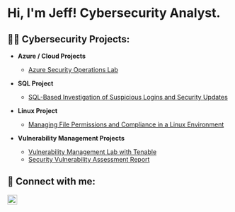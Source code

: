 <h1>Hi, I'm Jeff! Cybersecurity Analyst.</h1>

<h2>👨‍💻 Cybersecurity Projects:</h2>

- <b>Azure / Cloud Projects</b>
  - [Azure Security Operations Lab](https://github.com/jnathan912/Azure-SOC)

- <b>SQL Project</b>
  - [SQL-Based Investigation of Suspicious Logins and Security Updates](https://github.com/jnathan912/SQL-queries)
 
- <b>Linux Project</b>
  - [Managing File Permissions and Compliance in a Linux Environment](https://github.com/jnathan912/file-permissions-in-linux)
 
- <b>Vulnerability Management Projects</b>
  - [Vulnerability Management Lab with Tenable](https://github.com/jnathan912/Vulnerability-Management)
  - [Security Vulnerability Assessment Report](https://github.com/jnathan912/Vulnerability-Management)

<h2> 🤳 Connect with me:</h2>

[<img align="left" alt="JeffNathan | LinkedIn" width="22px" src="https://cdn.jsdelivr.net/npm/simple-icons@v3/icons/linkedin.svg" />][linkedin]

[linkedin]: https://www.linkedin.com/in/jeff-nathan-jr/
